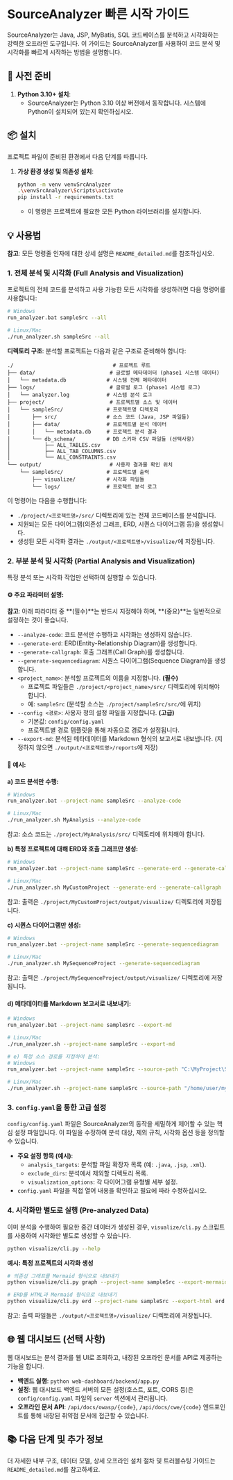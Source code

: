 # SourceAnalyzer 빠른 시작 가이드

SourceAnalyzer는 Java, JSP, MyBatis, SQL 코드베이스를 분석하고 시각화하는 강력한 오프라인 도구입니다. 이 가이드는 SourceAnalyzer를 사용하여 코드 분석 및 시각화를 빠르게 시작하는 방법을 설명합니다.

## 🚀 사전 준비

1.  **Python 3.10+ 설치**:
    *   SourceAnalyzer는 Python 3.10 이상 버전에서 동작합니다. 시스템에 Python이 설치되어 있는지 확인하십시오.

## 📦 설치

프로젝트 파일이 준비된 환경에서 다음 단계를 따릅니다.

1.  **가상 환경 생성 및 의존성 설치**:
    ```bash
    python -m venv venvSrcAnalyzer
    .\venvSrcAnalyzer\Scripts\activate
    pip install -r requirements.txt
    ```
    *   이 명령은 프로젝트에 필요한 모든 Python 라이브러리를 설치합니다.

## 💡 사용법

**참고**: 모든 명령줄 인자에 대한 상세 설명은 `README_detailed.md`를 참조하십시오.

### 1. 전체 분석 및 시각화 (Full Analysis and Visualization)

프로젝트의 전체 코드를 분석하고 사용 가능한 모든 시각화를 생성하려면 다음 명령어를 사용합니다:

```bash
# Windows
run_analyzer.bat sampleSrc --all

# Linux/Mac
./run_analyzer.sh sampleSrc --all
```

**디렉토리 구조**:
분석할 프로젝트는 다음과 같은 구조로 준비해야 합니다:
```
./                                # 프로젝트 루트
├── data/                        # 글로벌 메타데이터 (phase1 시스템 데이터)
│   └── metadata.db             # 시스템 전체 메타데이터
├── logs/                        # 글로벌 로그 (phase1 시스템 로그)
│   └── analyzer.log            # 시스템 분석 로그
├── project/                     # 프로젝트별 소스 및 데이터
│   └── sampleSrc/              # 프로젝트명 디렉토리
│       ├── src/                # 소스 코드 (Java, JSP 파일들)
│       ├── data/               # 프로젝트별 분석 데이터
│       │   └── metadata.db     # 프로젝트 분석 결과
│       └── db_schema/          # DB 스키마 CSV 파일들 (선택사항)
│           ├── ALL_TABLES.csv
│           ├── ALL_TAB_COLUMNS.csv
│           └── ALL_CONSTRAINTS.csv
└── output/                      # 사용자 결과물 확인 위치
    └── sampleSrc/              # 프로젝트별 출력
        ├── visualize/          # 시각화 파일들
        └── logs/               # 프로젝트 분석 로그
```

이 명령어는 다음을 수행합니다:
*   `./project/<프로젝트명>/src/` 디렉토리에 있는 전체 코드베이스를 분석합니다.
*   지원되는 모든 다이어그램(의존성 그래프, ERD, 시퀀스 다이어그램 등)을 생성합니다.
*   생성된 모든 시각화 결과는 `./output/<프로젝트명>/visualize/`에 저장됩니다.

### 2. 부분 분석 및 시각화 (Partial Analysis and Visualization)

특정 분석 또는 시각화 작업만 선택하여 실행할 수 있습니다.

#### ⚙️ 주요 파라미터 설명:

**참고**: 아래 파라미터 중 **(필수)**는 반드시 지정해야 하며, **(중요)**는 일반적으로 설정하는 것이 좋습니다.

*   `--analyze-code`: 코드 분석만 수행하고 시각화는 생성하지 않습니다.
*   `--generate-erd`: ERD(Entity-Relationship Diagram)를 생성합니다.
*   `--generate-callgraph`: 호출 그래프(Call Graph)를 생성합니다.
*   `--generate-sequencediagram`: 시퀀스 다이어그램(Sequence Diagram)을 생성합니다.
*   `<project_name>`: 분석할 프로젝트의 이름을 지정합니다. **(필수)**
    *   프로젝트 파일들은 `./project/<project_name>/src/` 디렉토리에 위치해야 합니다.
    *   예: `sampleSrc` (분석할 소스는 `./project/sampleSrc/src/`에 위치)
*   `--config <경로>`: 사용자 정의 설정 파일을 지정합니다. **(고급)**
    *   기본값: `config/config.yaml`
    *   프로젝트별 경로 템플릿을 통해 자동으로 경로가 설정됩니다.
*   `--export-md`: 분석된 메타데이터를 Markdown 형식의 보고서로 내보냅니다. (지정하지 않으면 `./output/<프로젝트명>/reports`에 저장)

#### 📝 예시:

**a) 코드 분석만 수행:**

```bash
# Windows
run_analyzer.bat --project-name sampleSrc --analyze-code

# Linux/Mac  
./run_analyzer.sh MyAnalysis --analyze-code
```

참고: 소스 코드는 `./project/MyAnalysis/src/` 디렉토리에 위치해야 합니다.

**b) 특정 프로젝트에 대해 ERD와 호출 그래프만 생성:**

```bash
# Windows
run_analyzer.bat --project-name sampleSrc --generate-erd --generate-callgraph

# Linux/Mac
./run_analyzer.sh MyCustomProject --generate-erd --generate-callgraph
```

참고: 출력은 `./project/MyCustomProject/output/visualize/` 디렉토리에 저장됩니다.

**c) 시퀀스 다이어그램만 생성:**

```bash
# Windows
run_analyzer.bat --project-name sampleSrc --generate-sequencediagram

# Linux/Mac
./run_analyzer.sh MySequenceProject --generate-sequencediagram
```

참고: 출력은 `./project/MySequenceProject/output/visualize/` 디렉토리에 저장됩니다.

#### d) 메타데이터를 Markdown 보고서로 내보내기:

```bash
# Windows
run_analyzer.bat --project-name sampleSrc --export-md

# Linux/Mac
./run_analyzer.sh --project-name sampleSrc --export-md

# e) 특정 소스 경로를 지정하여 분석:
# Windows
run_analyzer.bat --project-name sampleSrc --source-path "C:\MyProject\SourceCode" --analyze-code

# Linux/Mac
./run_analyzer.sh --project-name sampleSrc --source-path "/home/user/myproject/source" --analyze-code
```

### 3. `config.yaml`을 통한 고급 설정

`config/config.yaml` 파일은 SourceAnalyzer의 동작을 세밀하게 제어할 수 있는 핵심 설정 파일입니다. 이 파일을 수정하여 분석 대상, 제외 규칙, 시각화 옵션 등을 정의할 수 있습니다.

*   **주요 설정 항목 (예시)**:
    *   `analysis_targets`: 분석할 파일 확장자 목록 (예: `.java`, `.jsp`, `.xml`).
    *   `exclude_dirs`: 분석에서 제외할 디렉토리 목록.
    *   `visualization_options`: 각 다이어그램 유형별 세부 설정.
*   `config.yaml` 파일을 직접 열어 내용을 확인하고 필요에 따라 수정하십시오.

### 4. 시각화만 별도로 실행 (Pre-analyzed Data)

이미 분석을 수행하여 필요한 중간 데이터가 생성된 경우, `visualize/cli.py` 스크립트를 사용하여 시각화만 별도로 생성할 수 있습니다.

```bash
python visualize/cli.py --help
```

**예시: 특정 프로젝트의 시각화 생성**
```bash
# 의존성 그래프를 Mermaid 형식으로 내보내기
python visualize/cli.py graph --project-name sampleSrc --export-mermaid dependency_graph.md

# ERD를 HTML과 Mermaid 형식으로 내보내기
python visualize/cli.py erd --project-name sampleSrc --export-html erd.html --export-mermaid erd.md
```

참고: 출력 파일들은 `./output/<프로젝트명>/visualize/` 디렉토리에 저장됩니다.

## 🌐 웹 대시보드 (선택 사항)

웹 대시보드는 분석 결과를 웹 UI로 조회하고, 내장된 오프라인 문서를 API로 제공하는 기능을 합니다.

*   **백엔드 실행**: `python web-dashboard/backend/app.py`
*   **설정**: 웹 대시보드 백엔드 서버의 모든 설정(호스트, 포트, CORS 등)은 `config/config.yaml` 파일의 `server` 섹션에서 관리됩니다.
*   **오프라인 문서 API**: `/api/docs/owasp/{code}`, `/api/docs/cwe/{code}` 엔드포인트를 통해 내장된 취약점 문서에 접근할 수 있습니다.

## 📚 다음 단계 및 추가 정보

더 자세한 내부 구조, 데이터 모델, 상세 오프라인 설치 절차 및 트러블슈팅 가이드는 `README_detailed.md`를 참고하세요.